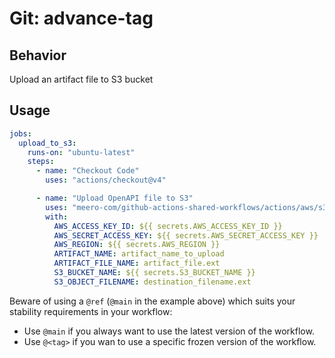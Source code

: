# Git: advance-tag

## Behavior

Upload an artifact file to S3 bucket

## Usage

```yaml
jobs:
  upload_to_s3:
    runs-on: "ubuntu-latest"
    steps:
      - name: "Checkout Code"
        uses: "actions/checkout@v4"

      - name: "Upload OpenAPI file to S3"
        uses: "meero-com/github-actions-shared-workflows/actions/aws/s3-upload-artifact@main"
        with:
          AWS_ACCESS_KEY_ID: ${{ secrets.AWS_ACCESS_KEY_ID }}
          AWS_SECRET_ACCESS_KEY: ${{ secrets.AWS_SECRET_ACCESS_KEY }}
          AWS_REGION: ${{ secrets.AWS_REGION }}
          ARTIFACT_NAME: artifact_name_to_upload
          ARTIFACT_FILE_NAME: artifact_file.ext
          S3_BUCKET_NAME: ${{ secrets.S3_BUCKET_NAME }}
          S3_OBJECT_FILENAME: destination_filename.ext
```

Beware of using a `@ref` (`@main` in the example above) which suits your stability requirements in your workflow:

* Use `@main` if you always want to use the latest version of the workflow.
* Use `@<tag>` if you wan to use a specific frozen version of the workflow.
